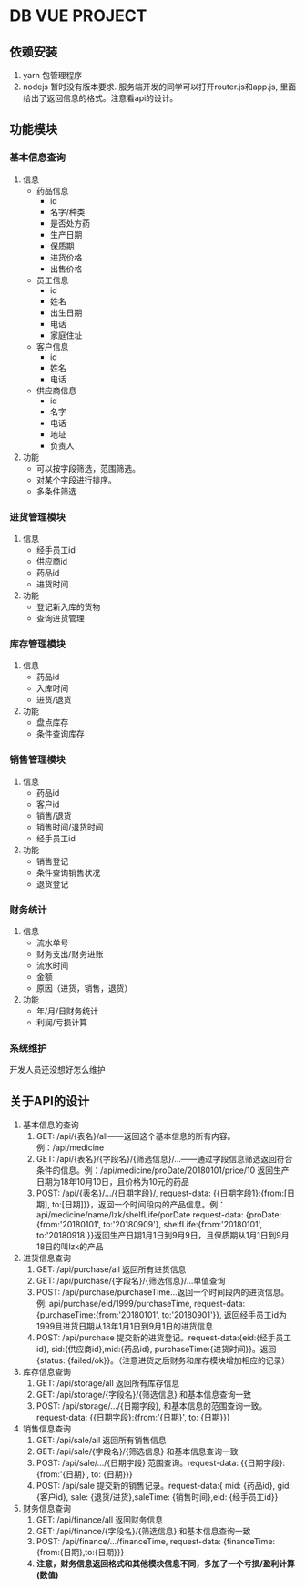 # DB VUE PROJECT
## 依赖安装
1. yarn 包管理程序
2. nodejs 暂时没有版本要求.
服务端开发的同学可以打开router.js和app.js, 里面给出了返回信息的格式。注意看api的设计。
## 功能模块
### 基本信息查询
1. 信息
	+ 药品信息
		+ id
		+ 名字/种类
		+ 是否处方药
		+ 生产日期
		+ 保质期
		+ 进货价格
		+ 出售价格
	+ 员工信息
		+ id
		+ 姓名
		+ 出生日期
		+ 电话
		+ 家庭住址
	+ 客户信息
		+ id
		+ 姓名
		+ 电话
	+ 供应商信息
		+ id
		+ 名字
		+ 电话
		+ 地址
		+ 负责人
2. 功能
	+ 可以按字段筛选，范围筛选。
	+ 对某个字段进行排序。
	+ 多条件筛选

### 进货管理模块
1. 信息
	+ 经手员工id
	+ 供应商id
	+ 药品id
	+ 进货时间
2. 功能
	+ 登记新入库的货物
	+ 查询进货管理

### 库存管理模块
1. 信息
	+ 药品id
	+ 入库时间
	+ 进货/退货
2. 功能
	+ 盘点库存
	+ 条件查询库存

### 销售管理模块
1. 信息
	+ 药品id
	+ 客户id
	+ 销售/退货
	+ 销售时间/退货时间
	+ 经手员工id
2. 功能
	+ 销售登记
	+ 条件查询销售状况
	+ 退货登记

### 财务统计
1. 信息
	+ 流水单号
	+ 财务支出/财务进账
	+ 流水时间
	+ 金额
	+ 原因（进货，销售，退货）
2. 功能
	+ 年/月/日财务统计
	+ 利润/亏损计算

### 系统维护
开发人员还没想好怎么维护

## 关于API的设计
1. 基本信息的查询
	1. GET: /api/{表名}/all——返回这个基本信息的所有内容。例：/api/medicine
	2. GET: /api/{表名}/{字段名}/{筛选信息}/...——通过字段信息筛选返回符合条件的信息。例：/api/medicine/proDate/20180101/price/10 返回生产日期为18年10月10日，且价格为10元的药品
	3. POST: /api/{表名}/.../{日期字段}/, request-data: {{日期字段1}:{from:[日期], to:[日期]}}，返回一个时间段内的产品信息。例：api/medicine/name/lzk/shelfLife/porDate request-data: {proDate:{from:'20180101', to:'20180909'}, shelfLife:{from:'20180101', to:'20180918'}}返回生产日期1月1日到9月9日，且保质期从1月1日到9月18日的叫lzk的产品
2. 进货信息查询
	1. GET: /api/purchase/all 返回所有进货信息
	2. GET: /api/purchase/{字段名}/{筛选信息}/...单值查询
	3. POST: /api/purchase/purchaseTime...返回一个时间段内的进货信息。例: api/purchase/eid/1999/purchaseTime, request-data: {purchaseTime:{from:'20180101', to:'20180901'}}, 返回经手员工id为1999且进货日期从18年1月1日到9月1日的进货信息
	4. POST: /api/purchase 提交新的进货登记。request-data:{eid:{经手员工id}, sid:{供应商id},mid:{药品id}, purchaseTime:{进货时间}}。返回{status: {failed/ok}}。（注意进货之后财务和库存模块增加相应的记录）
3. 库存信息查询
	1. GET: /api/storage/all 返回所有库存信息 
	2. GET: /api/storage/{字段名}/{筛选信息} 和基本信息查询一致
	3. POST: /api/storage/.../{日期字段}, 和基本信息的范围查询一致。request-data: {{日期字段}:{from:'{日期}', to: {日期}}}
4. 销售信息查询
	1. GET: /api/sale/all 返回所有销售信息
	2. GET: /api/sale/{字段名}/{筛选信息} 和基本信息查询一致
	3. POST: /api/sale/.../{日期字段} 范围查询。request-data: {{日期字段}:{from:'{日期}', to: {日期}}}
	4. POST: /api/sale 提交新的销售记录。request-data:{ mid: {药品id}, gid: {客户id}, sale: {退货/进货},saleTime: {销售时间},eid: {经手员工id}}
5. 财务信息查询
	1. GET: /api/finance/all 返回财务信息
	2. GET: /api/finance/{字段名}/{筛选信息} 和基本信息查询一致
	3. POST: /api/finance/.../financeTime, request-data: {financeTime:{from:{日期},to:{日期}}}
	4. <strong>注意，财务信息返回格式和其他模块信息不同，多加了一个亏损/盈利计算(数值)</strong>